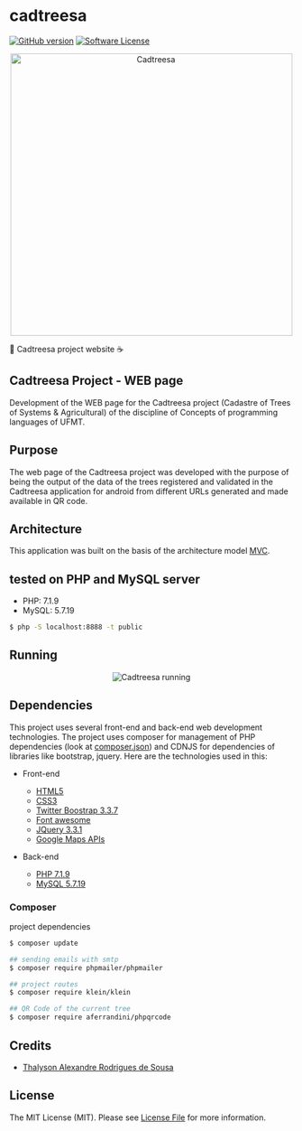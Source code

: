 # cadtreesa

[![GitHub version](https://badge.fury.io/gh/thalysonrodrigues%2Fcadtreesa.svg)](https://badge.fury.io/gh/thalysonrodrigues%2Fcadtreesa)
[![Software License](https://github.com/thalysonrodrigues/cadtreesa/blob/master/LICENSE)](LICENSE.md)

<p style="text-align: center;">
 <img style="width: 500px;" title="Cadtreesa" src=https://github.com/thalysonrodrigues/cadtreesa/raw/master/docs/logo-pagina.png>
</p>

🐘 Cadtreesa project website ☕

## Cadtreesa Project - WEB page

Development of the WEB page for the Cadtreesa project (Cadastre of Trees of Systems & Agricultural) of the discipline of Concepts of programming languages ​​of UFMT.

## Purpose

The web page of the Cadtreesa project was developed with the purpose of being the output of the data of the trees registered and validated in the Cadtreesa application for android from different URLs generated and made available in QR code.

## Architecture

This application was built on the basis of the architecture model [MVC](https://en.wikipedia.org/wiki/MVC).

## tested on PHP and MySQL server

* PHP: 7.1.9
* MySQL: 5.7.19

``` bash
$ php -S localhost:8888 -t public
```

## Running

<div style="text-align: center"><img title="Cadtreesa running" src=https://github.com/thalysonrodrigues/cadtreesa/raw/master/docs/testing-mobile.gif></div>

## Dependencies

This project uses several front-end and back-end web development technologies. The project uses composer for management of PHP dependencies (look at [composer.json]()) and CDNJS for dependencies of libraries like bootstrap, jquery. Here are the technologies used in this:

* Front-end
  * [HTML5](https://developer.mozilla.org/pt-BR/docs/Web/HTML/HTML5)
  * [CSS3](https://developer.mozilla.org/pt-BR/docs/Web/CSS)
  * [Twitter Boostrap 3.3.7](//cdnjs.cloudflare.com/ajax/libs/twitter-bootstrap/3.3.7/css/bootstrap.min.css)
  * [Font awesome](//cdnjs.cloudflare.com/ajax/libs/font-awesome/4.7.0/css/font-awesome.min.css)
  * [JQuery 3.3.1](//cdnjs.cloudflare.com/ajax/libs/jquery/3.3.1/jquery.min.js)
  * [Google Maps APIs](https://developers.google.com/maps/?hl=pt-br)

* Back-end
  * [PHP 7.1.9](http://php.net/releases/7_1_9.php)
  * [MySQL 5.7.19](https://dev.mysql.com/doc/relnotes/mysql/5.7/en/news-5-7-19.html)

### Composer

project dependencies

``` bash
$ composer update
```

``` bash
## sending emails with smtp
$ composer require phpmailer/phpmailer
```

``` bash
## project routes
$ composer require klein/klein
```

``` bash
## QR Code of the current tree
$ composer require aferrandini/phpqrcode
```

## Credits

- [Thalyson Alexandre Rodrigues de Sousa](https://github.com/thalysonrodrigues)

## License

The MIT License (MIT). Please see [License File](LICENSE.md) for more information.
